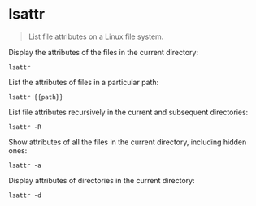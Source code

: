 lsattr
======

> List file attributes on a Linux file system.

Display the attributes of the files in the current directory:

    lsattr

List the attributes of files in a particular path:

    lsattr {{path}}

List file attributes recursively in the current and subsequent directories:

    lsattr -R

Show attributes of all the files in the current directory, including hidden ones:

    lsattr -a

Display attributes of directories in the current directory:

    lsattr -d
